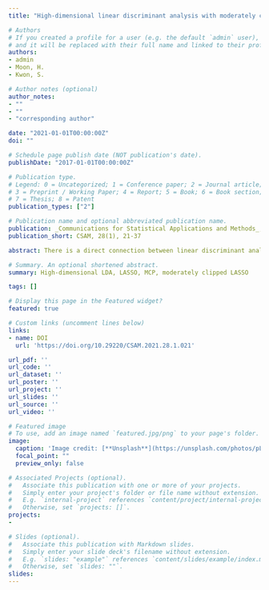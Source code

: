 ```yaml
---
title: "High-dimensional linear discriminant analysis with moderately clipped LASSO"

# Authors
# If you created a profile for a user (e.g. the default `admin` user), write the username (folder name) here 
# and it will be replaced with their full name and linked to their profile.
authors:
- admin
- Moon, H.
- Kwon, S.

# Author notes (optional)
author_notes:
- ""
- ""
- "corresponding author"

date: "2021-01-01T00:00:00Z"
doi: ""

# Schedule page publish date (NOT publication's date).
publishDate: "2017-01-01T00:00:00Z"

# Publication type.
# Legend: 0 = Uncategorized; 1 = Conference paper; 2 = Journal article;
# 3 = Preprint / Working Paper; 4 = Report; 5 = Book; 6 = Book section;
# 7 = Thesis; 8 = Patent
publication_types: ["2"]

# Publication name and optional abbreviated publication name.
publication: _Communications for Statistical Applications and Methods_, 28(1), 21-37.
publication_short: CSAM, 28(1), 21-37

abstract: There is a direct connection between linear discriminant analysis (LDA) and linear regression since the direction vector of the LDA can be obtained by the least square estimation. The connection motivates the penalized LDA when the model is high-dimensional where the number of predictive variables is larger than the sample size. In this paper, we study the penalized LDA for a class of penalties, called the moderately clipped LASSO (MCL), which interpolates between the least absolute shrinkage and selection operator (LASSO) and minimax concave penalty. We prove that the MCL penalized LDA correctly identifies the sparsity of the Bayes direction vector with probability tending to one, which is supported by better finite sample performance than LASSO based on concrete numerical studies.

# Summary. An optional shortened abstract.
summary: High-dimensional LDA, LASSO, MCP, moderately clipped LASSO

tags: []

# Display this page in the Featured widget?
featured: true

# Custom links (uncomment lines below)
links: 
- name: DOI
  url: 'https://doi.org/10.29220/CSAM.2021.28.1.021'

url_pdf: ''
url_code: ''
url_dataset: ''
url_poster: ''
url_project: ''
url_slides: ''
url_source: ''
url_video: ''

# Featured image
# To use, add an image named `featured.jpg/png` to your page's folder. 
image:
  caption: 'Image credit: [**Unsplash**](https://unsplash.com/photos/pLCdAaMFLTE)'
  focal_point: ""
  preview_only: false

# Associated Projects (optional).
#   Associate this publication with one or more of your projects.
#   Simply enter your project's folder or file name without extension.
#   E.g. `internal-project` references `content/project/internal-project/index.md`.
#   Otherwise, set `projects: []`.
projects:
- 

# Slides (optional).
#   Associate this publication with Markdown slides.
#   Simply enter your slide deck's filename without extension.
#   E.g. `slides: "example"` references `content/slides/example/index.md`.
#   Otherwise, set `slides: ""`.
slides: 
---
```


<!-- {{% callout note %}}
Click the *Cite* button above to demo the feature to enable visitors to import publication metadata into their reference management software.
{{% /callout %}}

{{% callout note %}}
Create your slides in Markdown - click the *Slides* button to check out the example.
{{% /callout %}}

Supplementary notes can be added here, including [code, math, and images](https://wowchemy.com/docs/writing-markdown-latex/). -->
